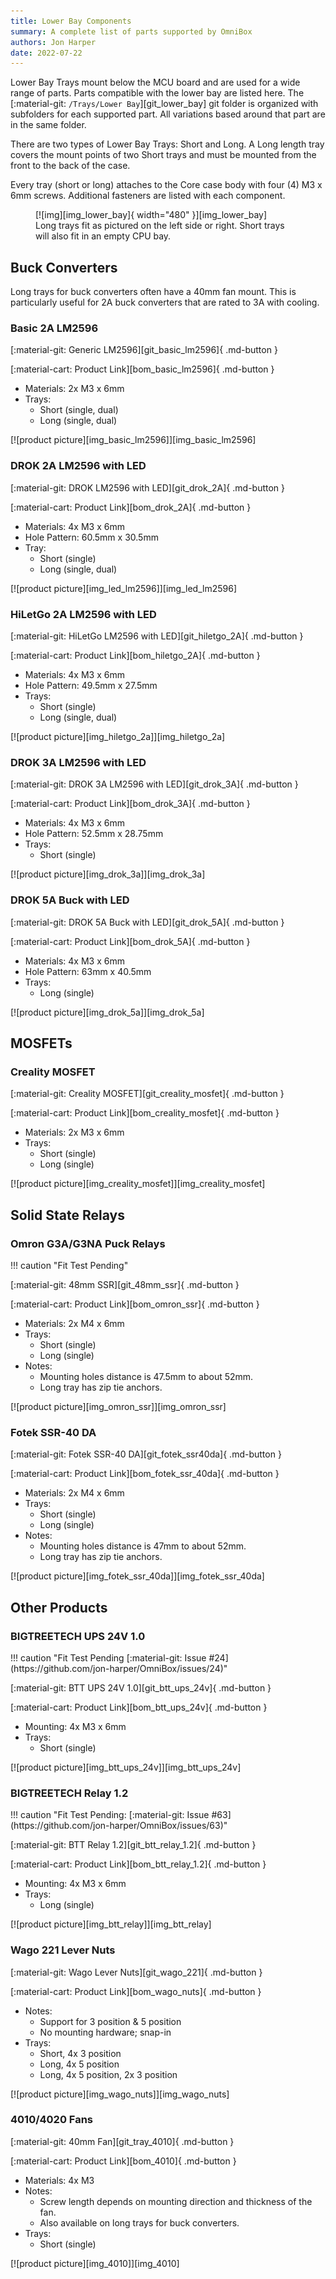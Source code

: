 ```yaml
---
title: Lower Bay Components
summary: A complete list of parts supported by OmniBox
authors: Jon Harper
date: 2022-07-22
---
```


Lower Bay Trays mount below the MCU board and are used for a wide range of parts. Parts compatible with the lower bay are listed here. The [:material-git: `/Trays/Lower Bay`][git_lower_bay] git folder is organized with subfolders for each supported part. All variations based around that part are in the same folder.

There are two types of Lower Bay Trays: Short and Long. A Long length tray covers the mount points of two Short trays and must be mounted from the front to the back of the case.

Every tray (short or long) attaches to the Core case body with four (4) M3 x 6mm screws. Additional fasteners are listed with each component.

<figure markdown>
  [![img][img_lower_bay]{ width="480" }][img_lower_bay]
  <figcaption>Long trays fit as pictured on the left side or right. Short trays will also fit in an empty CPU bay.</figcaption>
</figure>

<!-- Template 
<div markdown class="jh-grid-container jh-grid-2">
<div markdown class="jh-grid-para">
[:material-git: ][git_]{ .md-button }

[:material-cart: Product Link][bom_]{ .md-button }

- Mounting:
- Trays:
</div>
<div markdown class="jh-grid-img">
[![product picture][img_]][img_]
</div>
</div>
-->

## Buck Converters

Long trays for buck converters often have a 40mm fan mount. This is particularly useful for 2A buck converters that are rated to 3A with cooling.

### Basic 2A LM2596

<div markdown class="jh-grid-container jh-grid-2">
<div markdown class="jh-grid-para">
[:material-git: Generic LM2596][git_basic_lm2596]{ .md-button }

[:material-cart: Product Link][bom_basic_lm2596]{ .md-button }

- Materials: 2x M3 x 6mm
- Trays:
    - Short (single, dual)
    - Long (single, dual)
</div>
<div markdown class="jh-grid-img">
[![product picture][img_basic_lm2596]][img_basic_lm2596]
</div>
</div>

### DROK 2A LM2596 with LED

<div markdown class="jh-grid-container jh-grid-2">
<div markdown class="jh-grid-para">
[:material-git: DROK LM2596 with LED][git_drok_2A]{ .md-button }

[:material-cart: Product Link][bom_drok_2A]{ .md-button }

- Materials: 4x M3 x 6mm
- Hole Pattern: 60.5mm x 30.5mm
- Tray:
    - Short (single)
    - Long (single, dual)
</div>
<div markdown class="jh-grid-img">
[![product picture][img_led_lm2596]][img_led_lm2596]
</div>
</div>

### HiLetGo 2A LM2596 with LED

<div markdown class="jh-grid-container jh-grid-2">
<div markdown class="jh-grid-para">
[:material-git: HiLetGo LM2596 with LED][git_hiletgo_2A]{ .md-button }

[:material-cart: Product Link][bom_hiletgo_2A]{ .md-button }

- Materials: 4x M3 x 6mm
- Hole Pattern: 49.5mm x 27.5mm 
- Trays:
    - Short (single)
    - Long (single, dual)
</div>
<div markdown class="jh-grid-img">
[![product picture][img_hiletgo_2a]][img_hiletgo_2a]
</div>
</div>

### DROK 3A LM2596 with LED

<div markdown class="jh-grid-container jh-grid-2">
<div markdown class="jh-grid-para">
[:material-git: DROK 3A LM2596 with LED][git_drok_3A]{ .md-button }

[:material-cart: Product Link][bom_drok_3A]{ .md-button }

- Materials: 4x M3 x 6mm
- Hole Pattern: 52.5mm x 28.75mm
- Trays:
    - Short (single)
</div>
<div markdown class="jh-grid-img">
[![product picture][img_drok_3a]][img_drok_3a]
</div>
</div>

### DROK 5A Buck with LED

<div markdown class="jh-grid-container jh-grid-2">
<div markdown class="jh-grid-para">
[:material-git: DROK 5A Buck with LED][git_drok_5A]{ .md-button }

[:material-cart: Product Link][bom_drok_5A]{ .md-button }

- Materials: 4x M3 x 6mm
- Hole Pattern: 63mm x 40.5mm
- Trays: 
    - Long (single)
</div>
<div markdown class="jh-grid-img">
[![product picture][img_drok_5a]][img_drok_5a]
</div>
</div>

## MOSFETs

### Creality MOSFET 

<div markdown class="jh-grid-container jh-grid-2">
<div markdown class="jh-grid-para">
[:material-git: Creality MOSFET][git_creality_mosfet]{ .md-button }

[:material-cart: Product Link][bom_creality_mosfet]{ .md-button }

- Materials: 2x M3 x 6mm
- Trays:
    - Short (single)
    - Long (single)
</div>
<div markdown class="jh-grid-img">
[![product picture][img_creality_mosfet]][img_creality_mosfet]
</div>
</div>

## Solid State Relays

### Omron G3A/G3NA Puck Relays

<div markdown class="jh-grid-container jh-grid-2">
<div markdown class="jh-grid-para">
!!! caution "Fit Test Pending"

[:material-git: 48mm SSR][git_48mm_ssr]{ .md-button }

[:material-cart: Product Link][bom_omron_ssr]{ .md-button }

- Materials: 2x M4 x 6mm
- Trays:
    - Short (single)
    - Long (single)
- Notes: 
    - Mounting holes distance is 47.5mm to about 52mm.
    - Long tray has zip tie anchors. 
</div>
<div markdown class="jh-grid-img">
[![product picture][img_omron_ssr]][img_omron_ssr]
</div>
</div>

### Fotek SSR-40 DA 

<div markdown class="jh-grid-container jh-grid-2">
<div markdown class="jh-grid-para">
[:material-git: Fotek SSR-40 DA][git_fotek_ssr40da]{ .md-button }

[:material-cart: Product Link][bom_fotek_ssr_40da]{ .md-button }

- Materials: 2x M4 x 6mm
- Trays:
    - Short (single)
    - Long (single)
- Notes: 
    - Mounting holes distance is 47mm to about 52mm.
    - Long tray has zip tie anchors.
</div>
<div markdown class="jh-grid-img">
[![product picture][img_fotek_ssr_40da]][img_fotek_ssr_40da]
</div>
</div>

## Other Products

### BIGTREETECH UPS 24V 1.0 

<div markdown class="jh-grid-container jh-grid-2">
<div markdown class="jh-grid-para">
!!! caution "Fit Test Pending [:material-git: Issue #24](https://github.com/jon-harper/OmniBox/issues/24)"

[:material-git: BTT UPS 24V 1.0][git_btt_ups_24v]{ .md-button }

[:material-cart: Product Link][bom_btt_ups_24v]{ .md-button }

- Mounting: 4x M3 x 6mm
- Trays:
    - Short (single)
</div>
<div markdown class="jh-grid-img">
[![product picture][img_btt_ups_24v]][img_btt_ups_24v]
</div>
</div>

### BIGTREETECH Relay 1.2

<div markdown class="jh-grid-container jh-grid-2">
<div markdown class="jh-grid-para">
!!! caution "Fit Test Pending: [:material-git: Issue #63](https://github.com/jon-harper/OmniBox/issues/63)"

[:material-git: BTT Relay 1.2][git_btt_relay_1.2]{ .md-button }

[:material-cart: Product Link][bom_btt_relay_1.2]{ .md-button }

- Mounting: 4x M3 x 6mm
- Trays:
    - Long (single)
</div>
<div markdown class="jh-grid-img">
[![product picture][img_btt_relay]][img_btt_relay]
</div>
</div>

### Wago 221 Lever Nuts 

<div markdown class="jh-grid-container jh-grid-2">
<div markdown class="jh-grid-para">
[:material-git: Wago Lever Nuts][git_wago_221]{ .md-button }

[:material-cart: Product Link][bom_wago_nuts]{ .md-button }

- Notes: 
    - Support for 3 position & 5 position
    - No mounting hardware; snap-in
- Trays:
    - Short, 4x 3 position
    - Long, 4x 5 position
    - Long, 4x 5 position, 2x 3 position
</div>
<div markdown class="jh-grid-img">
[![product picture][img_wago_nuts]][img_wago_nuts]
</div>
</div>

### 4010/4020 Fans 

<div markdown class="jh-grid-container jh-grid-2">
<div markdown class="jh-grid-para">
[:material-git: 40mm Fan][git_tray_4010]{ .md-button }

[:material-cart: Product Link][bom_4010]{ .md-button }

- Materials: 4x M3
- Notes:
    - Screw length depends on mounting direction and thickness of the fan.
    - Also available on long trays for buck converters.
- Trays:
    - Short (single)
</div>
<div markdown class="jh-grid-img">
[![product picture][img_4010]][img_4010]
</div>
</div>

[img_lower_bay]: ../img/components/lower_bay.png
[img_drok_3a]: ../img/parts/buck_3a_drok.jpg
[img_drok_5a]: ../img/parts/buck_5a_drok.jpg
[img_basic_lm2596]: ../img/parts/lm2596.jpg
[img_led_lm2596]: ../img/parts/lm2596_led.jpg
[img_creality_mosfet]: ../img/parts/mosfet_creality.jpeg
[img_fotek_ssr_40da]: ../img/parts/fotek_ssr-40_da.jpeg
[img_hiletgo_2a]: ../img/parts/lm2596_led_2.jpg
[img_wago_nuts]: ../img/parts/wago_nuts.jpg
[img_btt_ups_24v]: ../img/parts/btt_ups_24v.jpg
[img_4010]: ../img/parts/fan_4010.jpg
[img_btt_relay]: ../img/parts/btt_relay_1.2.jpg
[img_omron_ssr]: ../img/parts/omron_ssr.jpg